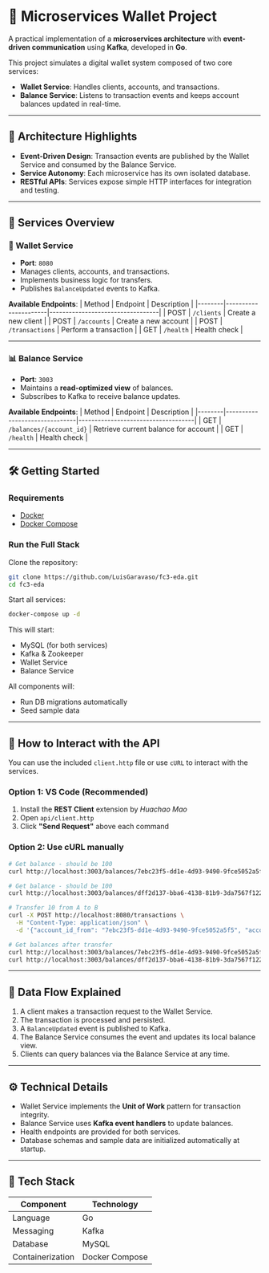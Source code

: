 
# 💸 Microservices Wallet Project

A practical implementation of a **microservices architecture** with **event-driven communication** using **Kafka**, developed in **Go**. 

This project simulates a digital wallet system composed of two core services:

- **Wallet Service**: Handles clients, accounts, and transactions.
- **Balance Service**: Listens to transaction events and keeps account balances updated in real-time.

---

## 🧠 Architecture Highlights

- **Event-Driven Design**: Transaction events are published by the Wallet Service and consumed by the Balance Service.
- **Service Autonomy**: Each microservice has its own isolated database.
- **RESTful APIs**: Services expose simple HTTP interfaces for integration and testing.

---

## 🧩 Services Overview

### 🚀 Wallet Service

- **Port**: `8080`
- Manages clients, accounts, and transactions.
- Implements business logic for transfers.
- Publishes `BalanceUpdated` events to Kafka.

**Available Endpoints**:
| Method | Endpoint             | Description                      |
|--------|----------------------|----------------------------------|
| POST   | `/clients`           | Create a new client              |
| POST   | `/accounts`          | Create a new account             |
| POST   | `/transactions`      | Perform a transaction            |
| GET    | `/health`            | Health check                     |

---

### 📊 Balance Service

- **Port**: `3003`
- Maintains a **read-optimized view** of balances.
- Subscribes to Kafka to receive balance updates.

**Available Endpoints**:
| Method | Endpoint                      | Description                        |
|--------|-------------------------------|------------------------------------|
| GET    | `/balances/{account_id}`      | Retrieve current balance for account |
| GET    | `/health`                     | Health check                       |

---

## 🛠️ Getting Started

### Requirements

- [Docker](https://www.docker.com/)
- [Docker Compose](https://docs.docker.com/compose/)

### Run the Full Stack

Clone the repository:

```bash
git clone https://github.com/LuisGaravaso/fc3-eda.git
cd fc3-eda
```

Start all services:

```bash
docker-compose up -d
```

This will start:

- MySQL (for both services)
- Kafka & Zookeeper
- Wallet Service
- Balance Service

All components will:

- Run DB migrations automatically
- Seed sample data

---

## 🔄 How to Interact with the API

You can use the included `client.http` file or use `cURL` to interact with the services.

### Option 1: VS Code (Recommended)

1. Install the **REST Client** extension by *Huachao Mao*
2. Open `api/client.http`
3. Click **"Send Request"** above each command

### Option 2: Use cURL manually

```bash
# Get balance - should be 100
curl http://localhost:3003/balances/7ebc23f5-dd1e-4d93-9490-9fce5052a5f5

# Get balance - should be 100
curl http://localhost:3003/balances/dff2d137-bba6-4138-81b9-3da7567f122b

# Transfer 10 from A to B
curl -X POST http://localhost:8080/transactions \
  -H "Content-Type: application/json" \
  -d '{"account_id_from": "7ebc23f5-dd1e-4d93-9490-9fce5052a5f5", "account_id_to": "dff2d137-bba6-4138-81b9-3da7567f122b", "amount": 10}'

# Get balances after transfer
curl http://localhost:3003/balances/7ebc23f5-dd1e-4d93-9490-9fce5052a5f5  # Should be 90
curl http://localhost:3003/balances/dff2d137-bba6-4138-81b9-3da7567f122b  # Should be 110
```

---

## 🔁 Data Flow Explained

1. A client makes a transaction request to the Wallet Service.
2. The transaction is processed and persisted.
3. A `BalanceUpdated` event is published to Kafka.
4. The Balance Service consumes the event and updates its local balance view.
5. Clients can query balances via the Balance Service at any time.

---

## ⚙️ Technical Details

- Wallet Service implements the **Unit of Work** pattern for transaction integrity.
- Balance Service uses **Kafka event handlers** to update balances.
- Health endpoints are provided for both services.
- Database schemas and sample data are initialized automatically at startup.

---

## 🧰 Tech Stack

| Component         | Technology     |
|------------------|----------------|
| Language         | Go             |
| Messaging        | Kafka          |
| Database         | MySQL          |
| Containerization | Docker Compose |

